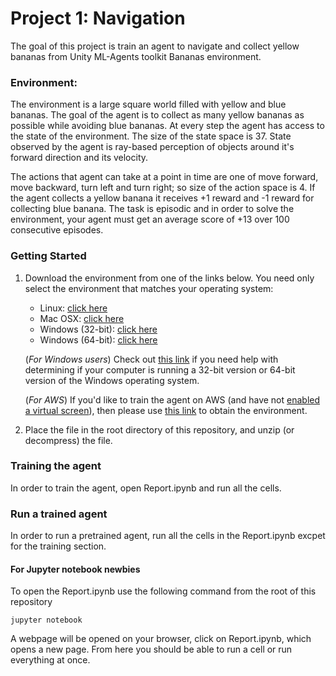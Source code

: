 # Project 1: Navigation

The goal of this project is train an agent to navigate and collect yellow bananas from Unity ML-Agents toolkit Bananas environment.

### Environment:

The environment is a large square world filled with yellow and blue bananas. The goal of the agent is to collect as many yellow bananas as possible while avoiding blue bananas. At every step the agent has access to the state of the environment. The size of the state space is 37. State observed by the agent is ray-based perception of objects around it's forward direction and its velocity.

The actions that agent can take at a point in time are one of move forward, move backward, turn left and turn right; so size of the action space is 4. If the agent collects a yellow banana it receives +1 reward and -1 reward for collecting blue banana. The task is episodic and in order to solve the environment, your agent must get an average score of +13 over 100 consecutive episodes.

### Getting Started

1. Download the environment from one of the links below.  You need only select the environment that matches your operating system:
    - Linux: [click here](https://s3-us-west-1.amazonaws.com/udacity-drlnd/P1/Banana/Banana_Linux.zip)
    - Mac OSX: [click here](https://s3-us-west-1.amazonaws.com/udacity-drlnd/P1/Banana/Banana.app.zip)
    - Windows (32-bit): [click here](https://s3-us-west-1.amazonaws.com/udacity-drlnd/P1/Banana/Banana_Windows_x86.zip)
    - Windows (64-bit): [click here](https://s3-us-west-1.amazonaws.com/udacity-drlnd/P1/Banana/Banana_Windows_x86_64.zip)
    
    (_For Windows users_) Check out [this link](https://support.microsoft.com/en-us/help/827218/how-to-determine-whether-a-computer-is-running-a-32-bit-version-or-64) if you need help with determining if your computer is running a 32-bit version or 64-bit version of the Windows operating system.

    (_For AWS_) If you'd like to train the agent on AWS (and have not [enabled a virtual screen](https://github.com/Unity-Technologies/ml-agents/blob/master/docs/Training-on-Amazon-Web-Service.md)), then please use [this link](https://s3-us-west-1.amazonaws.com/udacity-drlnd/P1/Banana/Banana_Linux_NoVis.zip) to obtain the environment.

2. Place the file in the root directory of this repository, and unzip (or decompress) the file. 

### Training the agent

In order to train the agent, open Report.ipynb and run all the cells. 

### Run a trained agent

In order to run a pretrained agent, run all the cells in the Report.ipynb excpet for the training section.

####  For Jupyter notebook newbies

To open the Report.ipynb use the following command from the root of this repository

```
jupyter notebook
```

A webpage will be opened on your browser, click on Report.ipynb, which opens a new page. From here you should be able to run a cell or run everything at once.